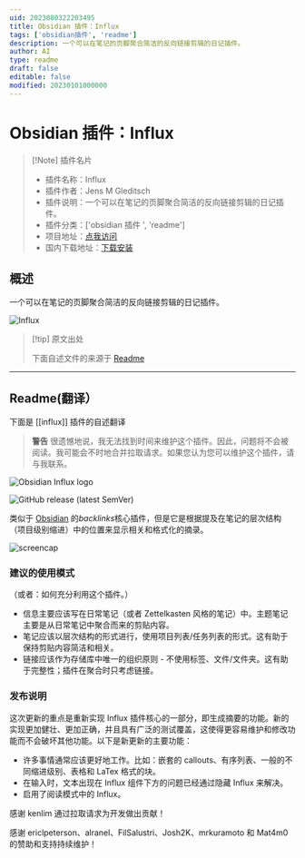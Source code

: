 ```yaml
---
uid: 2023080322203495
title: Obsidian 插件：Influx
tags: ['obsidian插件', 'readme']
description: 一个可以在笔记的页脚聚合简洁的反向链接剪辑的日记插件。
author: AI
type: readme
draft: false
editable: false
modified: 20230101000000
---
```


# Obsidian 插件：Influx

> [!Note] 插件名片
> - 插件名称：Influx
> - 插件作者：Jens M Gleditsch
> - 插件说明：一个可以在笔记的页脚聚合简洁的反向链接剪辑的日记插件。
> - 插件分类：['obsidian 插件 ', 'readme']
> - 项目地址：[点我访问](https://github.com/jensmtg/influx)
> - 国内下载地址：[下载安装](https://pkmer.cn/products/plugin/pluginMarket/?influx)

## 概述

一个可以在笔记的页脚聚合简洁的反向链接剪辑的日记插件。

![Influx](https://cdn.pkmer.cn/covers/influx.png!pkmer)

> [!tip] 原文出处
>
>下面自述文件的来源于 [Readme](https://ghproxy.net/https://raw.githubusercontent.com/jensmtg/influx/master/README.md)
>

---

## Readme(翻译）

下面是 [[influx]] 插件的自述翻译

> **警告**
> 很遗憾地说，我无法找到时间来维护这个插件。因此，问题将不会被阅读。我可能会不时地合并拉取请求。如果您认为您可以维护这个插件，请与我联系。
>

![Obsidian Influx logo](https://user-images.githubusercontent.com/6455628/178807529-785b29cd-b1d7-4586-99de-5b4411d8fd17.png)

![GitHub release (latest SemVer)](https://img.shields.io/github/v/release/jensmtg/influx?style=for-the-badge&sort=semver)

类似于 [Obsidian](https://obsidian.md/) 的*backlinks*核心插件，但是它是根据提及在笔记的层次结构（项目级别缩进）中的位置来显示相关和格式化的摘录。

![screencap](https://user-images.githubusercontent.com/6455628/196566154-404086ad-9a6c-49b0-bb5c-f7335090e2fb.png)

### 建议的使用模式

（或者：如何充分利用这个插件。）

* 信息主要应该写在日常笔记（或者 Zettelkasten 风格的笔记）中。主题笔记主要是从日常笔记中聚合而来的剪贴内容。
* 笔记应该以层次结构的形式进行，使用项目列表/任务列表的形式。这有助于保持剪贴内容简洁和相关。
* 链接应该作为存储库中唯一的组织原则 - 不使用标签、文件/文件夹。这有助于完整性；插件在聚合时只考虑链接。

### 发布说明

这次更新的重点是重新实现 Influx 插件核心的一部分，即生成摘要的功能。新的实现更加健壮、更加正确，并且具有广泛的测试覆盖，这使得更容易维护和修改功能而不会破坏其他功能。以下是新更新的主要功能：

* 许多事情通常应该更好地工作。比如：嵌套的 callouts、有序列表、一般的不同缩进级别、表格和 LaTex 格式的块。
* 在输入时，文本出现在 Influx 组件下方的问题已经通过隐藏 Influx 来解决。
* 启用了阅读模式中的 Influx。

感谢 kenlim 通过拉取请求为开发做出贡献！

感谢 ericlpeterson、alranel、FilSalustri、Josh2K、mrkuramoto 和 Mat4m0 的赞助和支持持续维护！
